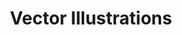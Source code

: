 ---
layout: topic
permalink: /learning/vector-illustrations/
id: illustrations
title: Vector Illustrations
hide_navigation: true
infos:
  title: Vector Illustrations
  description: Learn Vector Illustrations and create SVGs
resources:
  - title: Step by Step Adobe Illustrator Tutorials (Youtube)
    url: https://www.youtube.com/user/jasonsecrest
projects_ideas:
  - title: Illustrate your own cartoon
  - title: Create an Instagram portfolio
  - title: Design a logo for your friend's project
  - title: Create your own Vector Brushes
---